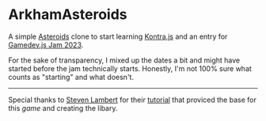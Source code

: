 # ArkhamAsteroids

A simple [Asteroids](https://wikipedia.org/wiki/Asteroids_(video_game)) clone to start learning [Kontra.js](https://straker.github.io/kontra/) and an entry for [Gamedev.js Jam 2023](https://gamedevjs.com/jam/2023/).

For the sake of transparency, I mixed up the dates a bit and might have started before the jam technically starts.  Honestly, I'm not 100% sure what counts as "starting" and what doesn't.

---

Special thanks to [Steven Lambert](https://github.com/straker) for their [tutorial](https://medium.com/web-maker/making-asteroids-with-kontra-js-and-web-maker-95559d39b45f) that proviced the base for this _game_ and creating the libary.
